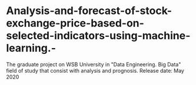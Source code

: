 # Analysis-and-forecast-of-stock-exchange-price-based-on-selected-indicators-using-machine-learning.-
The graduate project on WSB University in "Data Engineering. Big Data" field of study that consist with analysis and prognosis.
Release date: May 2020

